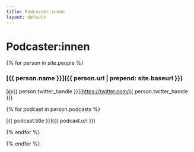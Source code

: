 ```yaml
---
title: Podcaster:innen
layout: default
---
```


# Podcaster:innen

{% for person in site.people %}

### [{{ person.name }}]({{ person.url | prepend: site.baseurl }})

<i class="fa fa-twitter"></i> [@{{ person.twitter_handle }}](https://twitter.com/{{ person.twitter_handle }})

{% for podcast in person.podcasts %}

<i class="fa fa-headphones"></i> [{{ podcast.title }}]({{ podcast.url }}) &nbsp; &nbsp;
<script class="podlove-subscribe-button" src="https://cdn.podlove.org/subscribe-button/javascripts/app.js" data-language="de" data-size="small" data-json-data="podcastData1" data-colors="#FC6E51;green;blue" data-buttonid="1" data-hide="false"></script>

<script>
  window.podcastData1 = {
    "title": "{{ podcast.title }}",
    "feeds": [{"type": "audio", "format": "mp3",
               "url": "{{ podcast.feed_url }}"}]}
</script>

{% endfor %}

{% endfor %}